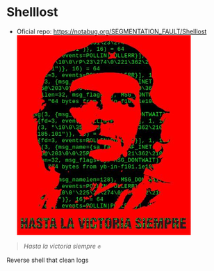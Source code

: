 # Shelllost
* Oficial repo: https://notabug.org/SEGMENTATION_FAULT/Shelllost
![Logo](img/logo.jpg)

> _Hasta la victoria siempre_ ✊

Reverse shell that clean logs

